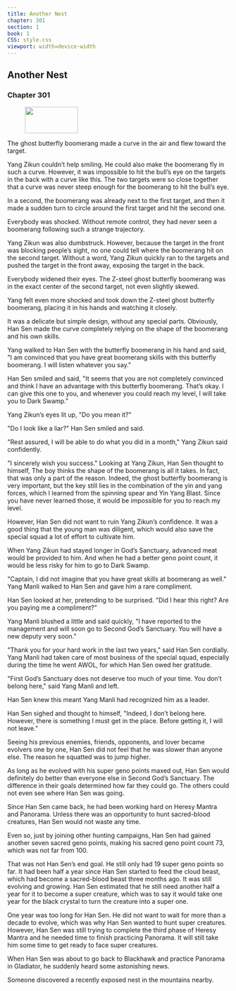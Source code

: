 ```yaml
---
title: Another Nest
chapter: 301
section: 1
book: 1
CSS: style.css
viewport: width=device-width
---
```


## Another Nest

### Chapter 301

<figure>
	<img src="../Images/gem.gif" alt="" id="gem" width="120" height="60" />
</figure>

The ghost butterfly boomerang made a curve in the air and flew toward the target.

Yang Zikun couldn’t help smiling. He could also make the boomerang fly in such a curve. However, it was impossible to hit the bull’s eye on the targets in the back with a curve like this. The two targets were so close together that a curve was never steep enough for the boomerang to hit the bull’s eye.

In a second, the boomerang was already next to the first target, and then it made a sudden turn to circle around the first target and hit the second one.

Everybody was shocked. Without remote control, they had never seen a boomerang following such a strange trajectory.

Yang Zikun was also dumbstruck. However, because the target in the front was blocking people’s sight, no one could tell where the boomerang hit on the second target. Without a word, Yang Zikun quickly ran to the targets and pushed the target in the front away, exposing the target in the back.

Everybody widened their eyes. The Z-steel ghost butterfly boomerang was in the exact center of the second target, not even slightly skewed.

Yang felt even more shocked and took down the Z-steel ghost butterfly boomerang, placing it in his hands and watching it closely.

It was a delicate but simple design, without any special parts. Obviously, Han Sen made the curve completely relying on the shape of the boomerang and his own skills.

Yang walked to Han Sen with the butterfly boomerang in his hand and said, "I am convinced that you have great boomerang skills with this butterfly boomerang. I will listen whatever you say."

Han Sen smiled and said, "It seems that you are not completely convinced and think I have an advantage with this butterfly boomerang. That’s okay. I can give this one to you, and whenever you could reach my level, I will take you to Dark Swamp."

Yang Zikun’s eyes lit up, "Do you mean it?"

"Do I look like a liar?" Han Sen smiled and said.

"Rest assured, I will be able to do what you did in a month," Yang Zikun said confidently.

"I sincerely wish you success." Looking at Yang Zikun, Han Sen thought to himself, The boy thinks the shape of the boomerang is all it takes. In fact, that was only a part of the reason. Indeed, the ghost butterfly boomerang is very important, but the key still lies in the combination of the yin and yang forces, which I learned from the spinning spear and Yin Yang Blast. Since you have never learned those, it would be impossible for you to reach my level.

However, Han Sen did not want to ruin Yang Zikun’s confidence. It was a good thing that the young man was diligent, which would also save the special squad a lot of effort to cultivate him.

When Yang Zikun had stayed longer in God’s Sanctuary, advanced meat would be provided to him. And when he had a better geno point count, it would be less risky for him to go to Dark Swamp.

"Captain, I did not imagine that you have great skills at boomerang as well." Yang Manli walked to Han Sen and gave him a rare compliment.

Han Sen looked at her, pretending to be surprised. "Did I hear this right? Are you paying me a compliment?"

Yang Manli blushed a little and said quickly, "I have reported to the management and will soon go to Second God’s Sanctuary. You will have a new deputy very soon."

"Thank you for your hard work in the last two years," said Han Sen cordially. Yang Manli had taken care of most business of the special squad, especially during the time he went AWOL, for which Han Sen owed her gratitude.

"First God’s Sanctuary does not deserve too much of your time. You don’t belong here," said Yang Manli and left.

Han Sen knew this meant Yang Manli had recognized him as a leader.

Han Sen sighed and thought to himself, "Indeed, I don’t belong here. However, there is something I must get in the place. Before getting it, I will not leave."

Seeing his previous enemies, friends, opponents, and lover became evolvers one by one, Han Sen did not feel that he was slower than anyone else. The reason he squatted was to jump higher.

As long as he evolved with his super geno points maxed out, Han Sen would definitely do better than everyone else in Second God’s Sanctuary. The difference in their goals determined how far they could go. The others could not even see where Han Sen was going.

Since Han Sen came back, he had been working hard on Heresy Mantra and Panorama. Unless there was an opportunity to hunt sacred-blood creatures, Han Sen would not waste any time.

Even so, just by joining other hunting campaigns, Han Sen had gained another seven sacred geno points, making his sacred geno point count 73, which was not far from 100.

That was not Han Sen’s end goal. He still only had 19 super geno points so far. It had been half a year since Han Sen started to feed the cloud beast, which had become a sacred-blood beast three months ago. It was still evolving and growing. Han Sen estimated that he still need another half a year for it to become a super creature, which was to say it would take one year for the black crystal to turn the creature into a super one.

One year was too long for Han Sen. He did not want to wait for more than a decade to evolve, which was why Han Sen wanted to hunt super creatures. However, Han Sen was still trying to complete the third phase of Heresy Mantra and he needed time to finish practicing Panorama. It will still take him some time to get ready to face super creatures.

When Han Sen was about to go back to Blackhawk and practice Panorama in Gladiator, he suddenly heard some astonishing news.

Someone discovered a recently exposed nest in the mountains nearby.